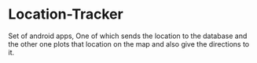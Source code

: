 # Location-Tracker
Set of android apps, One of which sends the location to the database and the other one plots that location on the map and also give the directions to it.
